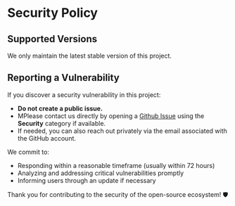 # Security Policy

## Supported Versions

We only maintain the latest stable version of this project.

## Reporting a Vulnerability

If you discover a security vulnerability in this project:

- **Do not create a public issue.**
- MPlease contact us directly by opening a [Github Issue](https://github.com/Isilin/react-slot/issues/new) using the **Security** category if available.
- If needed, you can also reach out privately via the email associated with the GitHub account.

We commit to:

- Responding within a reasonable timeframe (usually within 72 hours)
- Analyzing and addressing critical vulnerabilities promptly
- Informing users through an update if necessary

Thank you for contributing to the security of the open-source ecosystem! 🛡️
